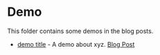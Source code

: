# Demo

This folder contains some demos in the blog posts.

- [demo title](demo-folder/README.md) - A demo about xyz. [Blog Post](https://guilsa.com/posts/demo-a/)
